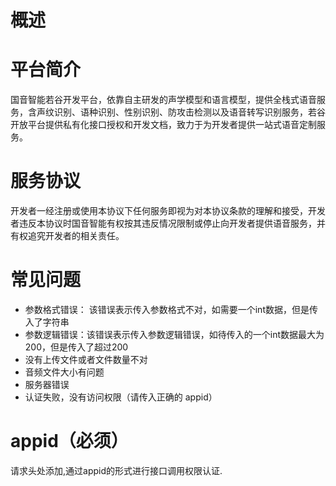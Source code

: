 # 概述
# 平台简介

国音智能若谷开发平台，依靠自主研发的声学模型和语言模型，提供全栈式语音服务，含声纹识别、语种识别、性别识别、防攻击检测以及语音转写识别服务，若谷开放平台提供私有化接口授权和开发文档，致力于为开发者提供一站式语音定制服务。

# 服务协议
开发者一经注册或使用本协议下任何服务即视为对本协议条款的理解和接受，开发者违反本协议时国音智能有权按其违反情况限制或停止向开发者提供语音服务，并有权追究开发者的相关责任。


# 常见问题
* 参数格式错误： 该错误表示传入参数格式不对，如需要一个int数据，但是传入了字符串
* 参数逻辑错误：该错误表示传入参数逻辑错误，如待传入的一个int数据最大为200，但是传入了超过200
* 没有上传文件或者文件数量不对
* 音频文件大小有问题
* 服务器错误
* 认证失败，没有访问权限（请传入正确的 appid）

# appid（必须）
请求头处添加,通过appid的形式进行接口调用权限认证.
